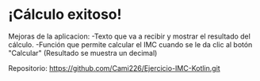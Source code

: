 # ¡Cálculo exitoso!

Mejoras de la aplicacion: 
-Texto que va a recibir y mostrar el resultado del cálculo.
-Función que permite calcular el IMC cuando se le da clic al botón "Calcular" (Resultado se muestra un decimal)

Repositorio: 
https://github.com/Cami226/Ejercicio-IMC-Kotlin.git
